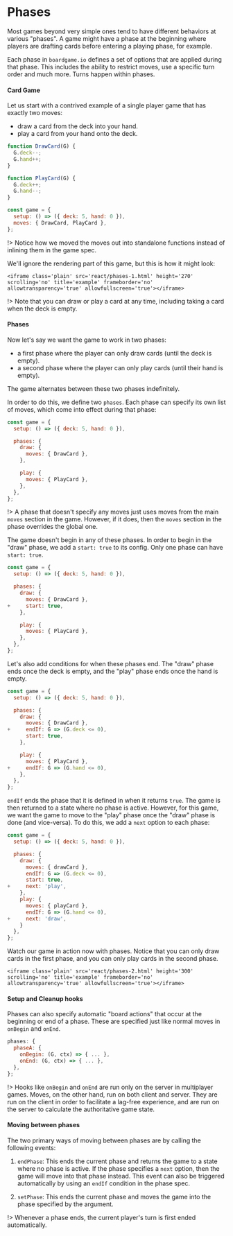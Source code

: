 # Phases

Most games beyond very simple ones tend to have different
behaviors at various "phases". A game might have a phase
at the beginning where players are drafting cards before
entering a playing phase, for example.

Each phase in `boardgame.io` defines a set of options
that are applied during that phase. This includes the
ability to restrict moves, use a specific turn order and much more.
Turns happen within phases.

#### Card Game

Let us start with a contrived example of a single player
game that has exactly two moves:

- draw a card from the deck into your hand.
- play a card from your hand onto the deck.

```js
function DrawCard(G) {
  G.deck--;
  G.hand++;
}

function PlayCard(G) {
  G.deck++;
  G.hand--;
}

const game = {
  setup: () => ({ deck: 5, hand: 0 }),
  moves: { DrawCard, PlayCard },
};
```

!> Notice how we moved the moves out into standalone functions
instead of inlining them in the game spec.

We'll ignore the rendering part of this game, but this is how it might look:

```react
<iframe class='plain' src='react/phases-1.html' height='270' scrolling='no' title='example' frameborder='no' allowtransparency='true' allowfullscreen='true'></iframe>
```

!> Note that you can draw or play a card at any time, including taking a card when the deck is empty.

#### Phases

Now let's say we want the game to work in two phases:

- a first phase where the player can only draw cards (until the deck is empty).
- a second phase where the player can only play cards (until their hand is empty).

The game alternates between these two phases indefinitely.

In order to do this, we define two `phases`. Each phase can specify its own
list of moves, which come into effect during that phase:

```js
const game = {
  setup: () => ({ deck: 5, hand: 0 }),

  phases: {
    draw: {
      moves: { DrawCard },
    },

    play: {
      moves: { PlayCard },
    },
  },
};
```

!> A phase that doesn't specify any moves just uses moves from
the main `moves` section in the game. However, if it does,
then the `moves` section in the phase overrides the global
one.

The game doesn't begin in any of these phases. In order to begin
in the "draw" phase, we add a `start: true` to its config. Only
one phase can have `start: true`.

```js
const game = {
  setup: () => ({ deck: 5, hand: 0 }),

  phases: {
    draw: {
      moves: { DrawCard },
+     start: true,
    },

    play: {
      moves: { PlayCard },
    },
  },
};
```

Let's also add conditions for when these phases end. The "draw"
phase ends once the deck is empty, and the "play" phase ends once
the hand is empty.

```js
const game = {
  setup: () => ({ deck: 5, hand: 0 }),

  phases: {
    draw: {
      moves: { DrawCard },
+     endIf: G => (G.deck <= 0),
      start: true,
    },

    play: {
      moves: { PlayCard },
+     endIf: G => (G.hand <= 0),
    },
  },
};
```

`endIf` ends the phase that it is defined in when it returns
`true`. The game is then returned to a state where no phase is
active. However, for this game, we want the game to move to
the "play" phase once the "draw" phase is done (and vice-versa).
To do this, we add a `next` option to each phase:

```js
const game = {
  setup: () => ({ deck: 5, hand: 0 }),

  phases: {
    draw: {
      moves: { drawCard },
      endIf: G => (G.deck <= 0),
      start: true,
+     next: 'play',
    },
    play: {
      moves: { playCard },
      endIf: G => (G.hand <= 0),
+     next: 'draw',
    }
  },
};
```

Watch our game in action now with phases. Notice that you can only draw cards in the first
phase, and you can only play cards in the second phase.

```react
<iframe class='plain' src='react/phases-2.html' height='300' scrolling='no' title='example' frameborder='no' allowtransparency='true' allowfullscreen='true'></iframe>
```

#### Setup and Cleanup hooks

Phases can also specify automatic "board actions" that occur at the beginning or
end of a phase. These are specified just like normal moves in `onBegin` and `onEnd`.

```js
phases: {
  phaseA: {
    onBegin: (G, ctx) => { ... },
    onEnd: (G, ctx) => { ... },
  },
};
```

!> Hooks like `onBegin` and `onEnd` are run only on the server in
multiplayer games. Moves, on the other hand, run on both client
and server. They are run on the client in order to facilitate
a lag-free experience, and are run on the server to calculate the
authoritative game state.

#### Moving between phases

The two primary ways of moving between phases are by calling the
following events:

1. `endPhase`: This ends the current phase and returns the game
   to a state where no phase is active. If the phase specifies a
   `next` option, then the game will move into that phase instead.
   This event can also be triggered automatically by using an `endIf`
   condition in the phase spec.

2. `setPhase`: This ends the current phase and moves the game into
   the phase specified by the argument.

!> Whenever a phase ends, the current player's turn is first ended automatically.
